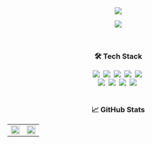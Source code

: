 <div align="center">
  <a href="https://github.com/17-sss">
    <img
      src="https://capsule-render.vercel.app/api?type=waving&height=200&fontAlign=70&fontAlignY=30&color=auto&text=Hoyoung%20Son&descAlign=78&desc=It's%20OK,%20Everything%20will%20be%20fine.%20😄"
    />
  </a>
  <p>
    <img
      src="https://hits.seeyoufarm.com/api/count/incr/badge.svg?url=https%3A%2F%2Fgithub.com%2F17-sss&count_bg=%2379C83D&title_bg=%23555555&icon=&icon_color=%23E7E7E7&title=hits&edge_flat=false"
    />
  </p>
</div>
<br />

<div align="center">
  <h3>🛠 Tech Stack</h3>
  <img src="https://img.shields.io/badge/HTML5-E34F26?style=flat-square&logo=HTML5&logoColor=white" />&nbsp;
  <img src="https://img.shields.io/badge/CSS3-1572B6?style=flat-square&logo=CSS3&logoColor=white" />&nbsp;
  <img src="https://img.shields.io/badge/JavaScript-F7DF1E?style=flat-square&logo=JavaScript&logoColor=white" />&nbsp;
  <img src="https://img.shields.io/badge/TypeScript-3178C6?style=flat-square&logo=TypeScript&logoColor=white" />&nbsp;
  <img src="https://img.shields.io/badge/Node.js-339933?style=flat-square&logo=Node.js&logoColor=white" />&nbsp;
  <br />
  <img src="https://img.shields.io/badge/React-61dafb?style=flat-square&logo=React&logoColor=white" />&nbsp;
  <img src="https://img.shields.io/badge/Storybook-FF4785?style=flat-square&logo=Storybook&logoColor=white" />&nbsp;
  <img src="https://img.shields.io/badge/Next.js-000000?style=flat-square&logo=Next.js&logoColor=white" />&nbsp;
  <img src="https://img.shields.io/badge/Vercel-000000?style=flat-square&logo=Vercel&logoColor=white" />&nbsp;
</div>
<br />

<div align="center">
  <h3>📈 GitHub Stats</h3>
  <table>
    <tr>
      <td width="50%">
        <img
          src="https://github-readme-stats.vercel.app/api?username=17-sss&show_icons=true&count_private=true&hide_border=true"
          width="100%"
        />
      </td>
      <td width="50%">
        <img
          src="https://github-readme-stats.vercel.app/api/top-langs/?username=17-sss&layout=compact&hide=java&hide_border=true"
          width="100%"
        />
      </td>
    </tr>
  </table>
</div>
